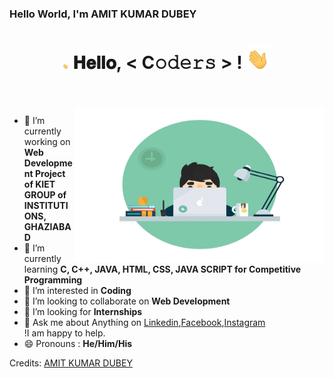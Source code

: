 ### Hello World, I'm AMIT KUMAR DUBEY   

<h1 align="center">
  <a target="_blank">
    <img src="https://github.com/Amit-Kr-Dubey/Amit-kr-Dubey/blob/main/waving-hand-joypixels.gif" width="10px" style="max-width:50%;">
  </a>
  𝐇𝐞𝐥𝐥𝐨, &lt; C𝚘𝚍𝚎𝚛𝚜 &gt; !
  <a target="_blank">
    <img src="https://github.com/Amit-Kr-Dubey/Amit-kr-Dubey/blob/main/waving-hand-joypixels.gif" width="40px" />
  </a>
</h1>

<br/>
<br/>
<a target="_blank">
  <img align="right" height="250" width="400" alt="GIF" src="https://github.com/Amit-Kr-Dubey/Amit-kr-Dubey/blob/main/coding.gif">
</a>

- 🔭 I’m currently working on **Web Development Project of KIET GROUP of INSTITUTIONS, GHAZIABAD**
- 🌱 I’m currently learning **C, C++, JAVA, HTML, CSS, JAVA SCRIPT for Competitive Programming**
- 👀 I’m interested in **Coding**
- 👯 I’m looking to collaborate on **Web Development**
- 🤔 I’m looking for **Internships**
- 💬 Ask me about Anything on [Linkedin](https://www.linkedin.com/in/amit-kumar-dubey/),[Facebook](https://www.facebook.com/100008330224993),[Instagram](https://www.instagram.com/amitkumardubey110/)      
                              !I am happy to help.
- 😄 Pronouns : **He/Him/His**

Credits: [AMIT KUMAR DUBEY](https://github.com/Amit-Kr-Dubey)
